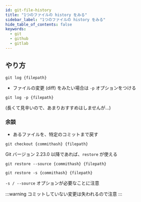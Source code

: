 ```yaml
---
id: git-file-history
title: "1つのファイルの history をみる"
sidebar_label: "1つのファイルの history をみる"
hide_table_of_contents: false
keywords:
  - git
  - github
  - gitlab
---
```


## やり方

```shell
git log {filepath}
```

* ファイルの変更 (diff) をみたい場合は `-p` オプションをつける

```shell
git log -p {filepath}
```

(長くて見辛いので、あまりおすすめはしませんが...)

### 余談

* あるファイルを、特定のコミットまで戻す

```shell
git checkout {commithash} {filepath}
```

Git バージョン 2.23.0 以降であれば、`restore` が使える

```
git restore --source {commithash} {filepath}

git restore -s {commithash} {filepath}
```

`-s / --source` オプションが必要なことに注意

:::warning
コミットしていない変更は失われるので注意
:::
